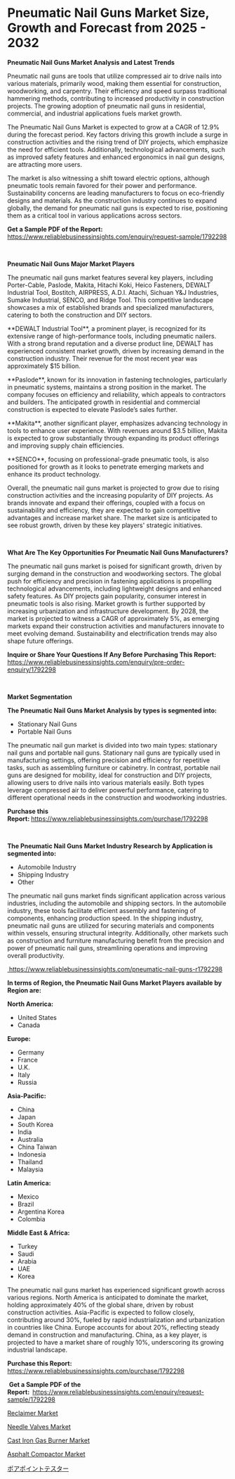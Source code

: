 <p><h1>Pneumatic Nail Guns Market Size, Growth and Forecast from 2025 - 2032</h1></p><p><strong>Pneumatic Nail Guns Market Analysis and Latest Trends</strong></p>
<p><p>Pneumatic nail guns are tools that utilize compressed air to drive nails into various materials, primarily wood, making them essential for construction, woodworking, and carpentry. Their efficiency and speed surpass traditional hammering methods, contributing to increased productivity in construction projects. The growing adoption of pneumatic nail guns in residential, commercial, and industrial applications fuels market growth.</p><p>The Pneumatic Nail Guns Market is expected to grow at a CAGR of 12.9% during the forecast period. Key factors driving this growth include a surge in construction activities and the rising trend of DIY projects, which emphasize the need for efficient tools. Additionally, technological advancements, such as improved safety features and enhanced ergonomics in nail gun designs, are attracting more users. </p><p>The market is also witnessing a shift toward electric options, although pneumatic tools remain favored for their power and performance. Sustainability concerns are leading manufacturers to focus on eco-friendly designs and materials. As the construction industry continues to expand globally, the demand for pneumatic nail guns is expected to rise, positioning them as a critical tool in various applications across sectors.</p></p>
<p><strong>Get a Sample PDF of the Report:&nbsp;</strong> <a href="https://www.reliablebusinessinsights.com/enquiry/request-sample/1792298?utm_campaign=101&utm_medium=2&utm_source=Github&utm_content=ia&utm_term=10042025&utm_id=pneumatic-nail-guns">https://www.reliablebusinessinsights.com/enquiry/request-sample/1792298</a></p>
<p>&nbsp;</p>
<p><strong>Pneumatic Nail Guns Major Market Players</strong></p>
<p><p>The pneumatic nail guns market features several key players, including Porter-Cable, Paslode, Makita, Hitachi Koki, Heico Fasteners, DEWALT Industrial Tool, Bostitch, AIRPRESS, A.D.I. Atachi, Sichuan Y&J Industries, Sumake Industrial, SENCO, and Ridge Tool. This competitive landscape showcases a mix of established brands and specialized manufacturers, catering to both the construction and DIY sectors.</p><p>**DEWALT Industrial Tool**, a prominent player, is recognized for its extensive range of high-performance tools, including pneumatic nailers. With a strong brand reputation and a diverse product line, DEWALT has experienced consistent market growth, driven by increasing demand in the construction industry. Their revenue for the most recent year was approximately $15 billion.</p><p>**Paslode**, known for its innovation in fastening technologies, particularly in pneumatic systems, maintains a strong position in the market. The company focuses on efficiency and reliability, which appeals to contractors and builders. The anticipated growth in residential and commercial construction is expected to elevate Paslode’s sales further.</p><p>**Makita**, another significant player, emphasizes advancing technology in tools to enhance user experience. With revenues around $3.5 billion, Makita is expected to grow substantially through expanding its product offerings and improving supply chain efficiencies.</p><p>**SENCO**, focusing on professional-grade pneumatic tools, is also positioned for growth as it looks to penetrate emerging markets and enhance its product technology.</p><p>Overall, the pneumatic nail guns market is projected to grow due to rising construction activities and the increasing popularity of DIY projects. As brands innovate and expand their offerings, coupled with a focus on sustainability and efficiency, they are expected to gain competitive advantages and increase market share. The market size is anticipated to see robust growth, driven by these key players' strategic initiatives.</p></p>
<p>&nbsp;</p>
<p><strong>What Are The Key Opportunities For Pneumatic Nail Guns Manufacturers?</strong></p>
<p><p>The pneumatic nail guns market is poised for significant growth, driven by surging demand in the construction and woodworking sectors. The global push for efficiency and precision in fastening applications is propelling technological advancements, including lightweight designs and enhanced safety features. As DIY projects gain popularity, consumer interest in pneumatic tools is also rising. Market growth is further supported by increasing urbanization and infrastructure development. By 2028, the market is projected to witness a CAGR of approximately 5%, as emerging markets expand their construction activities and manufacturers innovate to meet evolving demand. Sustainability and electrification trends may also shape future offerings.</p></p>
<p><strong>Inquire or Share Your Questions If Any Before Purchasing This Report:</strong> <a href="https://www.reliablebusinessinsights.com/enquiry/pre-order-enquiry/1792298?utm_campaign=101&utm_medium=2&utm_source=Github&utm_content=ia&utm_term=10042025&utm_id=pneumatic-nail-guns">https://www.reliablebusinessinsights.com/enquiry/pre-order-enquiry/1792298</a></p>
<p>&nbsp;</p>
<p><strong>Market Segmentation</strong></p>
<p><strong>The Pneumatic Nail Guns Market Analysis by types is segmented into:</strong></p>
<p><ul><li>Stationary Nail Guns</li><li>Portable Nail Guns</li></ul></p>
<p><p>The pneumatic nail gun market is divided into two main types: stationary nail guns and portable nail guns. Stationary nail guns are typically used in manufacturing settings, offering precision and efficiency for repetitive tasks, such as assembling furniture or cabinetry. In contrast, portable nail guns are designed for mobility, ideal for construction and DIY projects, allowing users to drive nails into various materials easily. Both types leverage compressed air to deliver powerful performance, catering to different operational needs in the construction and woodworking industries.</p></p>
<p><strong>Purchase this Report:&nbsp;</strong><a href="https://www.reliablebusinessinsights.com/purchase/1792298?utm_campaign=101&utm_medium=2&utm_source=Github&utm_content=ia&utm_term=10042025&utm_id=pneumatic-nail-guns">https://www.reliablebusinessinsights.com/purchase/1792298</a></p>
<p>&nbsp;</p>
<p><strong>The Pneumatic Nail Guns Market Industry Research by Application is segmented into:</strong></p>
<p><ul><li>Automobile Industry</li><li>Shipping Industry</li><li>Other</li></ul></p>
<p><p>The pneumatic nail guns market finds significant application across various industries, including the automobile and shipping sectors. In the automobile industry, these tools facilitate efficient assembly and fastening of components, enhancing production speed. In the shipping industry, pneumatic nail guns are utilized for securing materials and components within vessels, ensuring structural integrity. Additionally, other markets such as construction and furniture manufacturing benefit from the precision and power of pneumatic nail guns, streamlining operations and improving overall productivity.</p></p>
<p><a href="https://www.reliablebusinessinsights.com/pneumatic-nail-guns-r1792298?utm_campaign=101&utm_medium=2&utm_source=Github&utm_content=ia&utm_term=10042025&utm_id=pneumatic-nail-guns">&nbsp;https://www.reliablebusinessinsights.com/pneumatic-nail-guns-r1792298</a></p>
<p><strong>In terms of Region, the Pneumatic Nail Guns Market Players available by Region are:</strong></p>
<p>
    <p> <strong> North America: </strong>
        <ul>
            <li>United States</li>
            <li>Canada</li>
        </ul>
        </p> 
    <p> <strong> Europe: </strong>
        <ul>
            <li>Germany</li>
            <li>France</li>
            <li>U.K.</li>
            <li>Italy</li>
            <li>Russia</li>
        </ul>
        </p> 
    <p> <strong> Asia-Pacific: </strong>
        <ul>
            <li>China</li>
            <li>Japan</li>
            <li>South Korea</li>
            <li>India</li>
            <li>Australia</li>
            <li>China Taiwan</li>
            <li>Indonesia</li>
            <li>Thailand</li>
            <li>Malaysia</li>
        </ul>
        </p> 
    <p> <strong> Latin America: </strong>
        <ul>
            <li>Mexico</li>
            <li>Brazil</li>
            <li>Argentina Korea</li>
            <li>Colombia</li>
        </ul>
        </p> 
    <p> <strong> Middle East & Africa: </strong>
        <ul>
            <li>Turkey</li>
            <li>Saudi</li>
            <li>Arabia</li>
            <li>UAE</li>
            <li>Korea</li>
        </ul>
    </p>
    </p>
<p><p>The pneumatic nail guns market has experienced significant growth across various regions. North America is anticipated to dominate the market, holding approximately 40% of the global share, driven by robust construction activities. Asia-Pacific is expected to follow closely, contributing around 30%, fueled by rapid industrialization and urbanization in countries like China. Europe accounts for about 20%, reflecting steady demand in construction and manufacturing. China, as a key player, is projected to have a market share of roughly 10%, underscoring its growing industrial landscape.</p></p>
<p><strong>Purchase this Report: </strong><a href="https://www.reliablebusinessinsights.com/purchase/1792298?utm_campaign=101&utm_medium=2&utm_source=Github&utm_content=ia&utm_term=10042025&utm_id=pneumatic-nail-guns">https://www.reliablebusinessinsights.com/purchase/1792298</a></p>
<p>&nbsp;<strong>Get a Sample PDF of the Report:&nbsp;&nbsp;</strong><a href="https://www.reliablebusinessinsights.com/enquiry/request-sample/1792298?utm_campaign=101&utm_medium=2&utm_source=Github&utm_content=ia&utm_term=10042025&utm_id=pneumatic-nail-guns">https://www.reliablebusinessinsights.com/enquiry/request-sample/1792298</a></p>
<p><strong></strong></p>
<p><p><a href="https://github.com/tentandyik/Market-Research-Report-List-1/blob/main/reclaimer-market.md?utm_campaign=101&utm_medium=2&utm_source=Github&utm_content=ia&utm_term=10042025&utm_id=pneumatic-nail-guns">Reclaimer Market</a></p><p><a href="https://github.com/klenaestien23/Market-Research-Report-List-1/blob/main/needle-valves-market.md?utm_campaign=101&utm_medium=2&utm_source=Github&utm_content=ia&utm_term=10042025&utm_id=pneumatic-nail-guns">Needle Valves Market</a></p><p><a href="https://github.com/myongfranzcs/Market-Research-Report-List-1/blob/main/cast-iron-gas-burner-market.md?utm_campaign=101&utm_medium=2&utm_source=Github&utm_content=ia&utm_term=10042025&utm_id=pneumatic-nail-guns">Cast Iron Gas Burner Market</a></p><p><a href="https://github.com/mismannely/Market-Research-Report-List-1/blob/main/asphalt-compactor-market.md?utm_campaign=101&utm_medium=2&utm_source=Github&utm_content=ia&utm_term=10042025&utm_id=pneumatic-nail-guns">Asphalt Compactor Market</a></p><p><a href="https://github.com/lababdou/Market-Research-Report-List-7/blob/main/508520954363.md?utm_campaign=101&utm_medium=2&utm_source=Github&utm_content=ia&utm_term=10042025&utm_id=pneumatic-nail-guns">ポアポイントテスター</a></p></p>